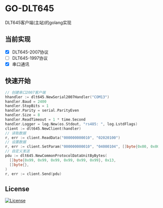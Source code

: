 # GO-DLT645
DLT645客户端(主站)的golang实现

## 当前实现
- [x] DLT645-2007协议
- [ ] DLT645-1997协议
- [x] 串口通讯

## 快速开始
```go
// 创建串口2007客户端
hhandler := dlt645.NewSerial2007Handler("COM13")
handler.Baud = 2400
handler.StopBits = 1
handler.Parity = serial.ParityEven
handler.Size = 8
handler.ReadTimeout = 1 * time.Second
handler.Logger = log.New(os.Stdout, "rs485: ", log.LstdFlags)
client := dlt645.NewClient(handler)
// 读取数据
r, err := client.ReadData("000000000010", "02020100")
// 设置数据
r, err := client.SetParam("000000000010", "04000104", []byte{0x00, 0x00, 0x00, 0x00, 0x00, 0x00, 0x00, 0x00, 0x01})
// 自定义发送
pdu := dlt645.NewCommonProtocolDataUnitByBytes(
  []byte{0x99, 0x99, 0x99, 0x99, 0x99, 0x99}, 0x13,
  []byte{},
)
r, err := client.Send(pdu)
```

## License
[![License](https://img.shields.io/badge/License-Apache_2.0-blue.svg)](https://opensource.org/licenses/Apache-2.0)

